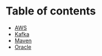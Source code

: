 # Table of contents
* [AWS](aws#readme)
* [Kafka](kafka#readme)
* [Maven](maven#readme)
* [Oracle](oracle#readme)